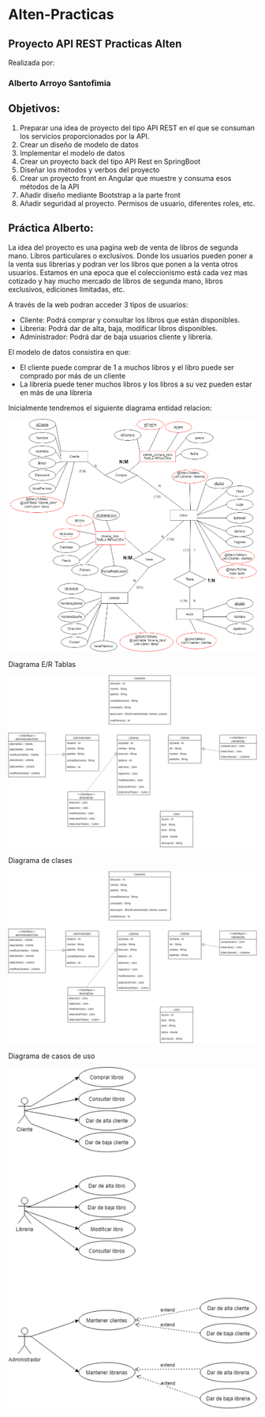 # Alten-Practicas
## Proyecto API REST Practicas Alten



Realizada por:

###  Alberto Arroyo Santofimia

## Objetivos: 
1. Preparar una idea de proyecto del tipo API REST en el que se consuman los servicios proporcionados por la API.
2. Crear un diseño de modelo de datos
3. Implementar el modelo de datos
4. Crear un proyecto back del tipo API Rest en SpringBoot
5. Diseñar los métodos y verbos del proyecto
6. Crear un proyecto front en Angular que muestre y consuma esos métodos de la API
7. Añadir diseño mediante Bootstrap a la parte front
8. Añadir seguridad al proyecto. Permisos de usuario, diferentes roles, etc.


## Práctica Alberto: 

La idea del proyecto es una pagina web de venta de libros de segunda mano. Libros
particulares o exclusivos. Donde los usuarios pueden poner a la venta sus librerias
y podran ver los libros que ponen a la venta otros usuarios.
Estamos en una epoca que el coleccionismo está cada vez mas cotizado y hay mucho mercado 
de libros de segunda mano, libros exclusivos, ediciones limitadas, etc.


A través de la web podran acceder 3 tipos de usuarios:


- Cliente: Podrá comprar y consultar los libros que están disponibles.
- Libreria: Podrá dar de alta, baja, modificar libros disponibles.
- Administrador: Podrá dar de baja usuarios cliente y libreria.



El modelo de datos consistira en que:

- El cliente puede comprar de 1 a muchos libros y el libro puede ser comprado por más de un cliente
- La libreria puede tener muchos libros y los libros a su vez pueden estar en más de una libreria


Inicialmente tendremos el siguiente diagrama entidad relacion:

![Imagen](imgReadme/Relaciones.png)

Diagrama E/R Tablas

![Imagen](imgReadme/DiagramaClases.png)

Diagrama de clases

![Imagen](imgReadme/DiagramaClases.png)

Diagrama de casos de uso

![Imagen](imgReadme/DiagramaUso.png)


